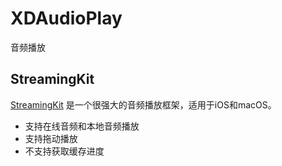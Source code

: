 # XDAudioPlay
音频播放

## StreamingKit

[StreamingKit](https://github.com/tumtumtum/StreamingKit) 是一个很强大的音频播放框架，适用于iOS和macOS。

- 支持在线音频和本地音频播放
- 支持拖动播放
- 不支持获取缓存进度

